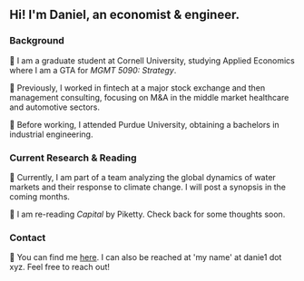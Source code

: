## Hi! I'm Daniel, an economist & engineer.

### Background

🏫 I am a graduate student at Cornell University, studying Applied Economics where I am a GTA for *MGMT 5090: Strategy*. 

🌱 Previously, I worked in fintech at a major stock exchange and then management consulting, focusing on M&A in the middle market healthcare and automotive sectors. 

🚂 Before working, I attended Purdue University, obtaining a bachelors in industrial engineering.

### Current Research & Reading

🚰 Currently, I am part of a team analyzing the global dynamics of water markets and their response to climate change. I will post a synopsis in the coming months.

📖 I am re-reading *Capital* by Piketty. Check back for some thoughts soon.

### Contact

📨 You can find me [here](https://twitter.com/NecessaryForm). I can also be reached at 'my name' at danie1 dot xyz. Feel free to reach out!
